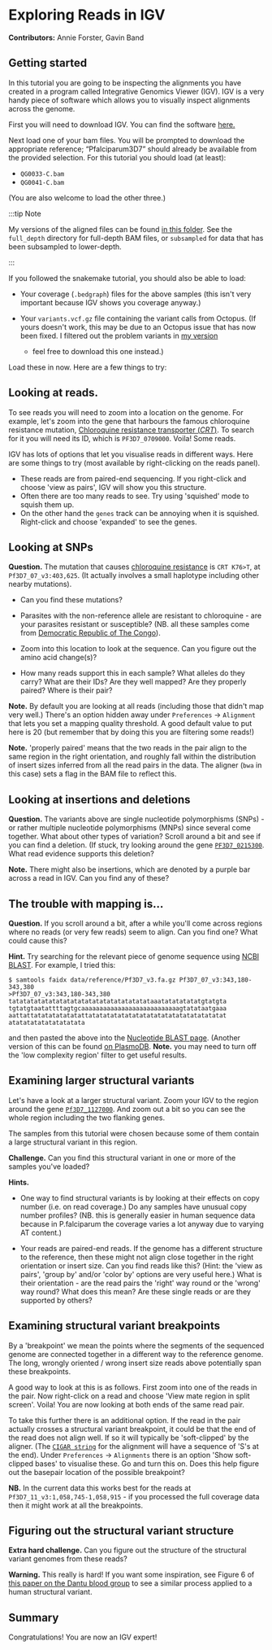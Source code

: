 # Exploring Reads in IGV

**Contributors:** Annie Forster, Gavin Band

## Getting started

In this tutorial you are going to be inspecting the alignments you have created in a program called Integrative Genomics Viewer (IGV). IGV is a very handy piece of software which allows you to visually inspect alignments across the genome. 

First you will need to download IGV. You can find the software [here.](https://software.broadinstitute.org/software/igv/download)

Next load one of your bam files. You will be prompted to download the appropriate reference; “Pfalciparum3D7” should already be available from the provided selection.  For this tutorial you should load (at least):

* `QG0033-C.bam`
* `QG0041-C.bam`

(You are also welcome to load the other three.)

:::tip Note

My versions of the aligned files can be found [in this
folder](https://www.well.ox.ac.uk/~gav/projects/whg-training-resources/data/next_generation_sequencing/building_an_ngs_pipeline/results/aligned).
See the `full_depth` directory for full-depth BAM files, or `subsampled` for data that has been subsampled to lower-depth.

:::

If you followed the snakemake tutorial, you should also be able to load:

* Your coverage (`.bedgraph`) files for the above samples (this isn't very important because IGV shows you coverage anyway.)

* Your `variants.vcf.gz` file containing the variant calls from Octopus. (If yours doesn't work, this may be due to an Octopus
  issue that has now been fixed. I filtered out the problem variants in [my
  version](https://www.well.ox.ac.uk/~gav/projects/whg-training-resources/data/next_generation_sequencing/building_an_ngs_pipeline/results/variants)
  - feel free to download this one instead.)

Load these in now.  Here are a few things to try:

## Looking at reads.

To see reads you will need to zoom into a location on the genome. For example, let's zoom into the gene that harbours the famous
chloroquine resistance mutation, [Chloroquine resistance transporter
(*CRT*)](https://plasmodb.org/plasmo/app/record/gene/PF3D7_0709000). To search for it you will need its ID, which is
`PF3D7_0709000`. Voila! Some reads.

IGV has lots of options that let you visualise reads in different ways. Here are some things to try (most available by
right-clicking on the reads panel).

* These reads are from paired-end sequencing.  If you right-click and choose 'view as pairs', IGV will show you this structure.
* Often there are too many reads to see.  Try using 'squished' mode to squish them up.
* On the other hand the `genes` track can be annoying when it is squished.  Right-click and choose 'expanded' to see the genes.

## Looking at SNPs

**Question.** The mutation that causes [chloroquine resistance](https://www.ncbi.nlm.nih.gov/pmc/articles/PMC2954758/) is `CRT
K76>T`, at `Pf3D7_07_v3:403,625`. (It actually involves a small haplotype including other nearby mutations).

* Can you find these mutations?

* Parasites with the non-reference allele are resistant to chloroquine - are your parasites resistant or susceptible?  (NB. all these samples come from [Democratic Republic of The Congo](https://www.google.com/maps/place/Democratic+Republic+of+the+Congo/@-3.9835365,12.6862829,5z/data=!3m1!4b1!4m5!3m4!1s0x1979facf9a7546bd:0x4c63e5eac93f141!8m2!3d-4.038333!4d21.758664)).

* Zoom into this location to look at the sequence.  Can you figure out the amino acid change(s)?

* How many reads support this in each sample?  What alleles do they carry?  What are their IDs?  Are they well mapped?  Are they properly paired?  Where is their pair?

**Note.** By default you are looking at all reads (including those that didn't map very well.)  There's an option hidden away under `Preferences` -> `Alignment` that lets you set a mapping quality threshold.  A good default value to put here is 20 (but remember that by doing this you are filtering some reads!)

**Note.** 'properly paired' means that the two reads in the pair align to the same region in the right orientation, and roughly fall within the distribution of insert sizes inferred from all the read pairs in the data.  The aligner (`bwa` in this case) sets a flag in the BAM file to reflect this.

## Looking at insertions and deletions

**Question.** The variants above are single nucleotide polymorphisms (SNPs) - or rather multiple nucleotide polymorphisms (MNPs) since several come together.  What about other types of variation?  Scroll around a bit and see if you can find a deletion.  (If stuck, try looking around the gene [`PF3D7_0215300`](https://plasmodb.org/plasmo/app/search?q=PF3D7_0220300).  What read evidence supports this deletion?

**Note.** There might also be insertions, which are denoted by a purple bar across a read in IGV.  Can you find any of these?

## The trouble with mapping is...

**Question.** If you scroll around a bit, after a while you'll come across regions where no reads (or very few reads) seem to align.  Can you find one?  What could cause this? 

**Hint.** Try searching for the relevant piece of genome sequence using [NCBI BLAST](https://blast.ncbi.nlm.nih.gov/Blast.cgi).  For example, I tried this:

```
$ samtools faidx data/reference/Pf3D7_v3.fa.gz Pf3D7_07_v3:343,180-343,380
>Pf3D7_07_v3:343,180-343,380
tatatatatatatatatatatatatatatatatatatataaatatatatatatgtatgta
tgtatgtaatattttagtgcaaaaaaaaaaaaaaaaaaaaaaaaaaagtatataatgaaa
aattattatatatatatatattatatatatatatatatatatatatatatatatatatat
atatatatatatatatatata
```
and then pasted the above into the [Nucleotide BLAST page](https://blast.ncbi.nlm.nih.gov/Blast.cgi).  (Another version of this can be found [on PlasmoDB](https://plasmodb.org/plasmo/app/search/transcript/UnifiedBlast).  **Note.** you may need to turn off the 'low complexity region' filter to get useful results.

## Examining larger structural variants

Let's have a look at a larger structural variant.  Zoom your IGV to the region around the gene [`Pf3D7_1127000`](https://plasmodb.org/plasmo/app/record/gene/PF3D7_1127000).  And zoom out a bit so you can see the whole region including the two flanking genes.

The samples from this tutorial were chosen because some of them contain a large structural variant in this region. 

**Challenge.** Can you find this structural variant in one or more of the samples you've loaded?

**Hints.**

* One way to find structural variants is by looking at their effects on copy number (i.e. on read coverage.)  Do any samples have unusual copy number profiles?  (NB. this is generally easier in human sequence data because in P.falciparum the coverage varies a lot anyway due to varying AT content.)

* Your reads are paired-end reads.  If the genome has a different structure to the reference, then these might not align close together in the right orientation or insert size.  Can you find reads like this?  (Hint: the 'view as pairs', 'group by' and/or 'color by' options are very useful here.)  What is their orientation - are the read pairs the 'right' way round or the 'wrong' way round?  What does this mean?  Are these single reads or are they supported by others?

## Examining structural variant breakpoints

By a 'breakpoint' we mean the points where the segments of the sequenced genome are connected together in a different way to the reference genome.  The long, wrongly oriented / wrong insert size reads above potentially span these breakpoints.

A good way to look at this is as follows.  First zoom into one of the reads in the pair. Now right-click on a read and choose 'View mate region in split screen'.  Voila!  You are now looking at both ends of the same read pair.

To take this further there is an additional option.  If the read in the pair actually crosses a structural variant breakpoint, it could be that the end of the read does not align well.  If so it will typically be 'soft-clipped' by the aligner.  (The [`CIGAR string`](https://sites.google.com/site/bioinformaticsremarks/bioinfo/sam-bam-format/what-is-a-cigar) for the alignment will have a sequence of 'S's at the end).  Under `Preferences` -> `Alignments` there is an option 'Show soft-clipped bases' to visualise these.  Go and turn this on.  Does this help figure out the basepair location of the possible breakpoint?

**NB.** In the current data this works best for the reads at `Pf3D7_11_v3:1,058,745-1,058,915` - if you processed the full coverage data then it might work at all the breakpoints.

## Figuring out the structural variant structure

**Extra hard challenge.** Can you figure out the structure of the structural variant genomes from these reads?

**Warning.** This really is hard!  If you want some inspiration, see Figure 6 of [this paper on the Dantu blood group](https://doi.org/10.1126/science.aam6393) to see a similar process applied to a human structural variant.

## Summary

Congratulations!  You are now an IGV expert!
